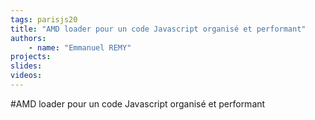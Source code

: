 ```yaml
---
tags: parisjs20
title: "AMD loader pour un code Javascript organisé et performant"
authors:
    - name: "Emmanuel REMY"
projects:
slides:
videos:
---
```

#AMD loader pour un code Javascript organisé et performant
